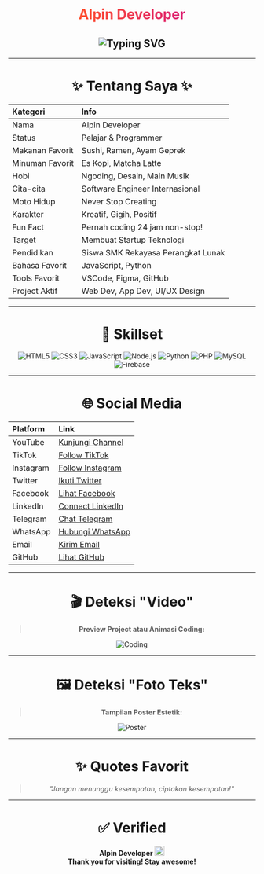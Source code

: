 <div align="center">

# <span style="background: linear-gradient(to right, #ff512f, #dd2476); -webkit-background-clip: text; color: transparent;">Alpin Developer</span>

## <img src="https://readme-typing-svg.herokuapp.com?font=Fira+Code&size=40&duration=4000&pause=1000&color=00C6FF&width=1400&lines=Selamat+Datang+di+Profil+Alpin+Developer;Developer+Fullstack+dan+Content+Creator;Pencinta+Teknologi+dan+Desain;Mencintai+Kreativitas+dan+Inovasi;Berkarya+Tiada+Henti;Menggapai+Impian+Bersama+Teknologi;Explore.+Create.+Inspire.;Belajar+dan+Berbagi+Tanpa+Batas;Satu+Langkah+Lebih+Dekat+Menuju+Impian;Mengubah+Ide+Menjadi+Nyata;Coding+Adalah+Seni+dan+Kebebasan" alt="Typing SVG">


---

# ✨ Tentang Saya ✨

| Kategori | Info |
|:---|:---|
| Nama | Alpin Developer |
| Status | Pelajar & Programmer |
| Makanan Favorit | Sushi, Ramen, Ayam Geprek |
| Minuman Favorit | Es Kopi, Matcha Latte |
| Hobi | Ngoding, Desain, Main Musik |
| Cita-cita | Software Engineer Internasional |
| Moto Hidup | Never Stop Creating |
| Karakter | Kreatif, Gigih, Positif |
| Fun Fact | Pernah coding 24 jam non-stop! |
| Target | Membuat Startup Teknologi |
| Pendidikan | Siswa SMK Rekayasa Perangkat Lunak |
| Bahasa Favorit | JavaScript, Python |
| Tools Favorit | VSCode, Figma, GitHub |
| Project Aktif | Web Dev, App Dev, UI/UX Design |

---

# 🚀 Skillset 

<div align="center">
  
![HTML5](https://img.shields.io/badge/HTML5-E34F26?style=for-the-badge&logo=html5&logoColor=white)
![CSS3](https://img.shields.io/badge/CSS3-1572B6?style=for-the-badge&logo=css3&logoColor=white)
![JavaScript](https://img.shields.io/badge/JavaScript-F7DF1E?style=for-the-badge&logo=javascript&logoColor=black)
![Node.js](https://img.shields.io/badge/Node.js-339933?style=for-the-badge&logo=nodedotjs&logoColor=white)
![Python](https://img.shields.io/badge/Python-3776AB?style=for-the-badge&logo=python&logoColor=white)
![PHP](https://img.shields.io/badge/PHP-777BB4?style=for-the-badge&logo=php&logoColor=white)
![MySQL](https://img.shields.io/badge/MySQL-4479A1?style=for-the-badge&logo=mysql&logoColor=white)
![Firebase](https://img.shields.io/badge/Firebase-ffca28?style=for-the-badge&logo=firebase&logoColor=black)

</div>

---

# 🌐 Social Media

| Platform | Link |
|:---|:---|
| YouTube | [Kunjungi Channel](https://youtube.com) |
| TikTok | [Follow TikTok](https://tiktok.com) |
| Instagram | [Follow Instagram](https://instagram.com) |
| Twitter | [Ikuti Twitter](https://twitter.com) |
| Facebook | [Lihat Facebook](https://facebook.com) |
| LinkedIn | [Connect LinkedIn](https://linkedin.com) |
| Telegram | [Chat Telegram](https://t.me) |
| WhatsApp | [Hubungi WhatsApp](https://wa.me) |
| Email | [Kirim Email](mailto:alpin@example.com) |
| GitHub | [Lihat GitHub](https://github.com) |

---

# 🎬 Deteksi "Video"

> **Preview Project atau Animasi Coding:**

![Coding](https://media.giphy.com/media/qgQUggAC3Pfv687qPC/giphy.gif)

---

# 🖼️ Deteksi "Foto Teks"

> **Tampilan Poster Estetik:**

![Poster](https://images.unsplash.com/photo-1505685296765-3a2736de412f)

---

# ✨ Quotes Favorit

> _"Jangan menunggu kesempatan, ciptakan kesempatan!"_

---

# ✅ Verified

<div align="center">

**Alpin Developer** <img src="https://img.icons8.com/emoji/48/000000/check-mark-emoji.png" width="20px" title="Verified"/>  
**Thank you for visiting! Stay awesome!**

</div>

</div>

